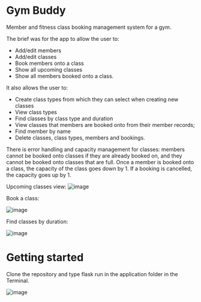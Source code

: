 # Gym Buddy
Member and fitness class booking management system for a gym.

The brief was for the app to allow the user to: 
- Add/edit members
- Add/edit classes
- Book members onto a class
- Show all upcoming classes
- Show all members booked onto a class.

It also allows the user to: 
- Create class types from which they can select when creating new classes 
- View class types
- Find classes by class type and duration
- View classes that members are booked onto from their member records;
- Find member by name
- Delete classes, class types, members and bookings.

There is error handling and capacity management for classes: members cannot be booked onto classes if they are already booked on, and they cannot be booked onto classes that are full.
Once a member is booked onto a class, the capacity of the class goes down by 1. If a booking is cancelled, the capacity goes up by 1.

Upcoming classes view:
![image](https://user-images.githubusercontent.com/72345316/110353135-9f09c280-802e-11eb-9ebe-afa9c23ce46f.png)

Book a class:

![image](https://user-images.githubusercontent.com/72345316/110352588-0410e880-802e-11eb-82ab-9b7b0bda8d4b.png)

Find classes by duration:

![image](https://user-images.githubusercontent.com/72345316/110354358-fa888000-802f-11eb-8ba9-2ab371551874.png)


# Getting started
Clone the repository and type flask run in the application folder in the Terminal.

![image](https://user-images.githubusercontent.com/72345316/110353513-0cb5ee80-802f-11eb-9a2c-479e847e1d39.png)




